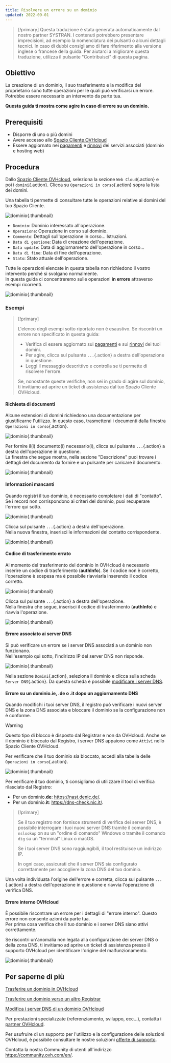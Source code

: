```yaml
---
title: Risolvere un errore su un dominio
updated: 2022-09-01
---
```


> [!primary]
> Questa traduzione è stata generata automaticamente dal nostro partner SYSTRAN. I contenuti potrebbero presentare imprecisioni, ad esempio la nomenclatura dei pulsanti o alcuni dettagli tecnici. In caso di dubbi consigliamo di fare riferimento alla versione inglese o francese della guida. Per aiutarci a migliorare questa traduzione, utilizza il pulsante "Contribuisci" di questa pagina.
>

## Obiettivo

La creazione di un dominio, il suo trasferimento e la modifica del proprietario sono tutte operazioni per le quali può verificarsi un errore. Potrebbe essere necessario un intervento da parte tua.

**Questa guida ti mostra come agire in caso di errore su un dominio.**

## Prerequisiti

- Disporre di uno o più domini
- Avere accesso allo [Spazio Cliente OVHcloud](https://www.ovh.com/auth/?action=gotomanager&from=https://www.ovh.it/&ovhSubsidiary=it)
- Essere aggiornato nei [pagamenti](/pages/account_and_service_management/managing_billing_payments_and_services/invoice_management#pay-bills) e [rinnovi](/pages/account_and_service_management/managing_billing_payments_and_services/how_to_use_automatic_renewal#renewal-management) dei servizi associati (dominio e hosting web)

## Procedura

Dallo [Spazio Cliente OVHcloud](https://www.ovh.com/auth/?action=gotomanager&from=https://www.ovh.it/&ovhSubsidiary=it), seleziona la sezione `Web Cloud`{.action} e poi i `domini`{.action}. Clicca su `Operazioni in corso`{.action} sopra la lista dei domini.

Una tabella ti permette di consultare tutte le operazioni relative ai domini del tuo Spazio Cliente.

![dominio](images/domain-name-operations-header.png){.thumbnail}

- `Dominio`: Dominio interessato all'operazione.
- `Operazione`:  Operazione in corso sul dominio.
- `Commento`: Dettagli sull'operazione in corso... Istruzioni.
- `Data di gestione`: Data di creazione dell'operazione.
- `Data update`:  Data di aggiornamento dell'operazione in corso...
- `Data di fine`: Data di fine dell'operazione.
- `Stato`: Stato attuale dell'operazione.

Tutte le operazioni elencate in questa tabella non richiedono il vostro intervento perché si svolgano normalmente.<br>
In questa guida ci concentreremo sulle operazioni **in errore** attraverso esempi ricorrenti.

![dominio](images/domain-name-operations-error-creating-domain-name-with-registry.png){.thumbnail}

### Esempi

> [!primary]
>
> L'elenco degli esempi sotto riportato non è esaustivo. Se riscontri un errore non specificato in questa guida:
>
> - Verifica di essere aggiornato sui [pagamenti](/pages/account_and_service_management/managing_billing_payments_and_services/invoice_management#pay-bills) e sui [rinnovi](/pages/account_and_service_management/managing_billing_payments_and_services/how_to_use_automatic_renewal#renewal-management) dei tuoi domini.
> - Per agire, clicca sul pulsante `...`{.action} a destra dell'operazione in questione.
> - Leggi il messaggio descrittivo e controlla se ti permette di risolvere l'errore.
>
> Se, nonostante queste verifiche, non sei in grado di agire sul dominio, ti invitiamo ad aprire un ticket di assistenza dal tuo Spazio Cliente OVHcloud.
>

#### Richiesta di documenti

Alcune estensioni di domini richiedono una documentazione per giustificarne l'utilizzo. In questo caso, trasmetterai i documenti dalla finestra `Operazioni in corso`{.action}.

![dominio](images/contacts-update-provide-us-with-the-documents-required.png){.thumbnail}

Per fornire il(i) documento(i) necessario(i), clicca sul pulsante `...`{.action} a destra dell'operazione in questione.<br>
La finestra che segue mostra, nella sezione "Descrizione" puoi trovare i dettagli del documento da fornire e un pulsante per caricare il documento.

![dominio](images/operation-data-provide-us-with-the-documents-required.png){.thumbnail}

#### Informazioni mancanti

Quando registri il tuo dominio, è necessario completare i dati di "contatto". Se i record non corrispondono ai criteri del dominio, puoi recuperare l'errore qui sotto.

![dominio](images/domain-name-operations-complete-nic-admin-es-tld.png){.thumbnail}

Clicca sul pulsante `...`{.action} a destra dell'operazione.<br>
Nella nuova finestra, inserisci le informazioni del contatto corrispondente.

![dominio](images/operation-data-complete-nic-admin-es-tld.png){.thumbnail}

#### Codice di trasferimento errato 

Al momento del trasferimento del dominio in OVHcloud è necessario inserire un codice di trasferimento (**authInfo**). Se il codice non è corretto, l'operazione è sospesa ma è possibile riavviarla inserendo il codice corretto.

![dominio](images/domain-name-operations-auth-code-missing.png){.thumbnail}

Clicca sul pulsante `...`{.action} a destra dell'operazione.<br>
Nella finestra che segue, inserisci il codice di trasferimento (**authInfo**) e riavvia l'operazione.

![dominio](images/operation-data-auth-code-missing.png){.thumbnail}

#### Errore associato ai server DNS

Si può verificare un errore se i server DNS associati a un dominio non funzionano.<br>
Nell'esempio qui sotto, l'indirizzo IP del server DNS non risponde.

![dominio](images/domain-name-operations-dns-update-unable-to-retrieve-dns-ip.png){.thumbnail}

Nella sezione `Domini`{.action}, seleziona il dominio e clicca sulla scheda `Server DNS`{.action}. Da questa scheda è possibile [modificare i server DNS](/pages/web_cloud/domains/dns_server_general_information). 

#### Errore su un dominio.**ie**, **.de** o **.it** dopo un aggiornamento DNS

Quando modifichi i tuoi server DNS, il registro può verificare i nuovi server DNS e la zona DNS associata e bloccare il dominio se la configurazione non è conforme.

> [!warning]
>
> Questo tipo di blocco è disposto dal Registrar e non da OVHcloud. Anche se il dominio è bloccato dal Registro, i server DNS appaiono come `Attivi` nello Spazio Cliente OVHcloud.

Per verificare che il tuo dominio sia bloccato, accedi alla tabella delle `Operazioni in corso`{.action}.

![dominio](images/domain-name-operations-dns-update-error-occured-updating-domain.png){.thumbnail}

Per verificare il tuo dominio, ti consigliamo di utilizzare il tool di verifica rilasciato dal Registro:

- Per un dominio.**de**: <https://nast.denic.de/>.
- Per un dominio.**it**: <https://dns-check.nic.it/>.

> [!primary]
>
> Se il tuo registro non fornisce strumenti di verifica dei server DNS, è possibile interrogare i tuoi nuovi server DNS tramite il comando `nslookup` on su un "ordine di comando" Windows o tramite il comando `dig` su un "terminal" Linux o macOS. 
>
> Se i tuoi server DNS sono raggiungibili, il tool restituisce un indirizzo IP.
>
> In ogni caso, assicurati che il server DNS sia configurato correttamente per accogliere la zona DNS del tuo dominio.

Una volta individuata l'origine dell'errore e corretta, clicca sul pulsante `...`{.action} a destra dell'operazione in questione e riavvia l'operazione di verifica DNS.

#### Errore interno OVHcloud

È possibile riscontrare un errore per i dettagli di "errore interno". Questo errore non consente azioni da parte tua.<br>
Per prima cosa verifica che il tuo dominio e i server DNS siano attivi correttamente. 

Se riscontri un'anomalia non legata alla configurazione dei server DNS o della zona DNS, ti invitiamo ad aprire un ticket di assistenza presso il supporto OVHcloud per identificare l'origine del malfunzionamento.

![dominio](images/domain-name-operations-renewal-internal-error.png){.thumbnail}

## Per saperne di più

[Trasferire un dominio in OVHcloud](/pages/web_cloud/domains/transfer_incoming_generic_domain)

[Trasferire un dominio verso un altro Registrar](/pages/web_cloud/domains/transfer_outgoing_domain)

[Modifica i server DNS di un dominio OVHcloud](/pages/web_cloud/domains/dns_server_general_information)
 
Per prestazioni specializzate (referenziamento, sviluppo, ecc...), contatta i [partner OVHcloud](https://partner.ovhcloud.com/it/directory/).

Per usufruire di un supporto per l'utilizzo e la configurazione delle soluzioni OVHcloud, è possibile consultare le nostre soluzioni [offerte di supporto](https://www.ovhcloud.com/it/support-levels/).

Contatta la nostra Community di utenti all'indirizzo <https://community.ovh.com/en/>.